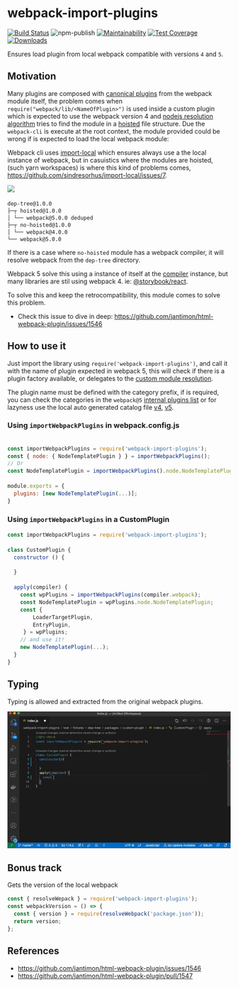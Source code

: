 # webpack-import-plugins

[![Build Status](https://travis-ci.org/rubeniskov/webpack-import-plugins.svg?branch=master)](https://travis-ci.org/rubeniskov/webpack-import-plugins)
![npm-publish](https://github.com/rubeniskov/webpack-import-plugins/workflows/npm-publish/badge.svg)
[![Maintainability](https://api.codeclimate.com/v1/badges/0c5a7fd388d51eabd19a/maintainability)](https://codeclimate.com/github/rubeniskov/webpack-import-plugins/maintainability)
[![Test Coverage](https://api.codeclimate.com/v1/badges/0c5a7fd388d51eabd19a/test_coverage)](https://codeclimate.com/github/rubeniskov/webpack-import-plugins/test_coverage)
[![Downloads](https://img.shields.io/npm/dw/wepack-import-plugins)](https://www.npmjs.com/package/webpack-import-plugins)


Ensures load plugin from local webpack compatible with versions `4` and `5`.

## Motivation

Many plugins are composed with [canonical plugins](https://webpack.js.org/plugins/) from the webpack module itself, the problem comes when `require("webpack/lib/<NameOfPlugin>")` is used inside a custom plugin which is expected to use the webpack version 4 and [nodejs resolution algorithm](https://nodejs.org/api/modules.html#modules_loading_from_node_modules_folders) tries to find the module in a [hoisted](https://github.com/lerna/lerna/blob/master/doc/hoist.md) file structure. Due the `webpack-cli` is execute at the root context, the module provided could be wrong if is expected to load the local webpack module:

Webpack cli uses [import-local](https://github.com/webpack/webpack-cli/blob/564279e5b634a399647bcdb21449e5e6a7f0637e/packages/webpack-cli/bin/cli.js#L7) which ensures always use a the local instance of webpack, but in casuistics where the modules are hoisted, (such yarn workspaces) is where this kind of problems comes, https://github.com/sindresorhus/import-local/issues/7.

<img src="https://classic.yarnpkg.com/assets/posts/2018-02-15-nohoist/standalone-2.svg"/>

```texplain
dep-tree@1.0.0
├─┬ hoisted@1.0.0
│ └── webpack@5.0.0 deduped
├─┬ no-hoisted@1.0.0
│ └── webpack@4.0.0
└── webpack@5.0.0
```

If there is a case where `no-hoisted` module has a webpack compiler, it will resolve webpack from the `dep-tree` directory. 

Webpack 5 solve this using a instance of itself at the [compiler](https://github.com/webpack/webpack/blob/63d7671628322917c0b8c4e7f0de7de38446e91f/lib/Compiler.js#L188) instance, but many libraries are stil using webpack 4. ie: [@storybook/react](https://www.npmjs.com/package/@storybook/react).

To solve this and keep the retrocompatibility, this module comes to solve this problem.

- Check this issue to dive in deep: https://github.com/jantimon/html-webpack-plugin/issues/1546

## How to use it

Just import the library using `require('webpack-import-plugins')`, and call it with the name of plugin expected in webpack 5, this will check if there is a plugin factory available, or delegates to the [custom module resolution](./lib/webpack-path#L18).

The plugin name must be defined with the category prefix, if is required, you can check the categories in the `webpack@5` [internal plugins list](https://webpack.js.org/plugins/internal-plugins/) or for lazyness use the local auto generated catalog file [v4](./wp-plugins-v4.json), [v5](./wp-plugins-v5.json).

### Using `importWebpackPlugins` in webpack.config.js
```javascript

const importWebpackPlugins = require('webpack-import-plugins');
const { node: { NodeTemplatePlugin } } = importWebpackPlugins();
// Or
const NodeTemplatePlugin = importWebpackPlugins().node.NodeTemplatePlugin;

module.exports = {
  plugins: [new NodeTemplatePlugin(...)];
}

```

### Using `importWebpackPlugins` in a CustomPlugin 
```javascript
const importWebpackPlugins = require('webpack-import-plugins');

class CustomPlugin {
  constructor () {
    
  }

  apply(compiler) {
    const wpPlugins = importWebpackPlugins(compiler.webpack);
    const NodeTemplatePlugin = wpPlugins.node.NodeTemplatePlugin;
    const {
        LoaderTargetPlugin, 
        EntryPlugin, 
     } = wpPlugins;
    // and use it!
    new NodeTemplatePlugin(...);
  } 
}
```

## Typing

Typing is allowed and extracted from the original webpack plugins.

<img src="./docs/demo_typing.gif">

## Bonus track

Gets the version of the local webpack

```javascript
const { resolveWepack } = require('webpack-import-plugins');
const webpackVersion = () => {
  const { version } = require(resolveWebpack('package.json'));
  return version;
};
````

## References

- https://github.com/jantimon/html-webpack-plugin/issues/1546
- https://github.com/jantimon/html-webpack-plugin/pull/1547

